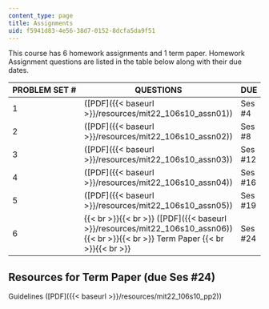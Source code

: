 ```yaml
---
content_type: page
title: Assignments
uid: f5941d83-4e56-38d7-0152-8dcfa5da9f51
---
```


This course has 6 homework assignments and 1 term paper. Homework Assignment questions are listed in the table below along with their due dates.

| PROBLEM SET # | QUESTIONS | DUE |
| --- | --- | --- |
| 1 | ([PDF]({{< baseurl >}}/resources/mit22_106s10_assn01)) | Ses #4 |
| 2 | ([PDF]({{< baseurl >}}/resources/mit22_106s10_assn02)) | Ses #8 |
| 3 | ([PDF]({{< baseurl >}}/resources/mit22_106s10_assn03)) | Ses #12 |
| 4 | ([PDF]({{< baseurl >}}/resources/mit22_106s10_assn04)) | Ses #16 |
| 5 | ([PDF]({{< baseurl >}}/resources/mit22_106s10_assn05)) | Ses #19 |
| 6 |  {{< br >}}{{< br >}} ([PDF]({{< baseurl >}}/resources/mit22_106s10_assn06)) {{< br >}}{{< br >}} Term Paper {{< br >}}{{< br >}}  | Ses #24 

Resources for Term Paper (due Ses #24)
--------------------------------------

Guidelines ([PDF]({{< baseurl >}}/resources/mit22_106s10_pp2))
